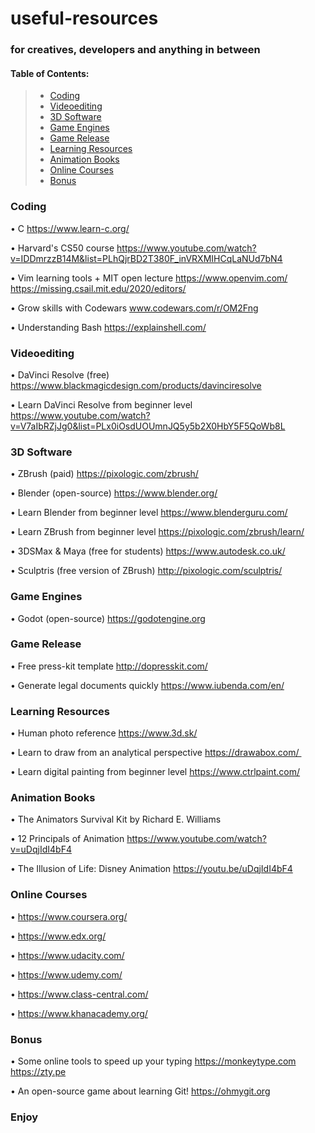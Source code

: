 # useful-resources
### for creatives, developers and anything in between

 #### Table of Contents:

>  - [Coding](#coding)
>  - [Videoediting](#videoediting)
>  - [3D Software](#3d-software)
>  - [Game Engines](#game-engines)
>  - [Game Release](#game-release)
>  - [Learning Resources](#learning-resources)
>  - [Animation Books](#animation-books)
>  - [Online Courses](#online-courses)
>  - [Bonus](#bonus)

### Coding

• C
  https://www.learn-c.org/

• Harvard's CS50 course
  https://www.youtube.com/watch?v=IDDmrzzB14M&list=PLhQjrBD2T380F_inVRXMIHCqLaNUd7bN4

• Vim learning tools + MIT open lecture
  https://www.openvim.com/
  https://missing.csail.mit.edu/2020/editors/

• Grow skills with Codewars
  www.codewars.com/r/OM2Fng

• Understanding Bash
  https://explainshell.com/

### Videoediting

• DaVinci Resolve (free)
  https://www.blackmagicdesign.com/products/davinciresolve

• Learn DaVinci Resolve from beginner level
  https://www.youtube.com/watch?v=V7aIbRZjJg0&list=PLx0iOsdUOUmnJQ5y5b2X0HbY5F5QoWb8L

### 3D Software

• ZBrush (paid)
  https://pixologic.com/zbrush/

• Blender (open-source)
  https://www.blender.org/  

• Learn Blender from beginner level
  https://www.blenderguru.com/  

• Learn ZBrush from beginner level
  https://pixologic.com/zbrush/learn/

• 3DSMax & Maya (free for students)
  https://www.autodesk.co.uk/

• Sculptris (free version of ZBrush)
  http://pixologic.com/sculptris/ 

### Game Engines 

• Godot (open-source)
  https://godotengine.org

### Game Release

• Free press-kit template
  http://dopresskit.com/  

• Generate legal documents quickly
  https://www.iubenda.com/en/  

### Learning Resources

• Human photo reference
  https://www.3d.sk/  

• Learn to draw from an analytical perspective 
  https://drawabox.com/ 

• Learn digital painting from beginner level
  https://www.ctrlpaint.com/ 

### Animation Books

• The Animators Survival Kit by Richard E. Williams 

• 12 Principals of Animation 
  https://www.youtube.com/watch?v=uDqjIdI4bF4

• The Illusion of Life: Disney Animation 
  https://youtu.be/uDqjIdI4bF4  

### Online Courses

• https://www.coursera.org/

• https://www.edx.org/

• https://www.udacity.com/

• https://www.udemy.com/

• https://www.class-central.com/

• https://www.khanacademy.org/

### Bonus 

• Some online tools to speed up your typing
  https://monkeytype.com
  https://zty.pe

• An open-source game about learning Git!
  https://ohmygit.org


### Enjoy
